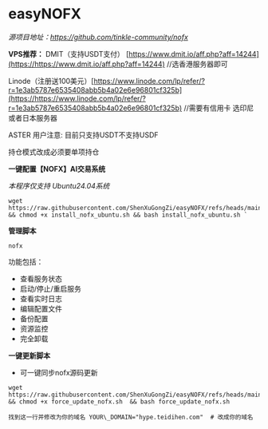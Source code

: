 # easyNOFX

*源项目地址：https://github.com/tinkle-community/nofx*

**VPS推荐：**
DMIT（支持USDT支付） [https://www.dmit.io/aff.php?aff=14244](https://https://www.dmit.io/aff.php?aff=14244)  //选香港服务器即可

Linode（注册送100美元）[https://www.linode.com/lp/refer/?r=1e3ab5787e6535408abb5b4a02e6e96801cf325b](https://https://www.linode.com/lp/refer/?r=1e3ab5787e6535408abb5b4a02e6e96801cf325b)  //需要有信用卡 选印尼或者日本服务器


ASTER 用户注意:
目前只支持USDT不支持USDF

持仓模式改成必须要单项持仓

**一键配置【NOFX】AI交易系统**

*本程序仅支持 Ubuntu24.04系统*

```
wget https://raw.githubusercontent.com/ShenXuGongZi/easyNOFX/refs/heads/main/install_nofx_ubuntu.sh  && chmod +x install_nofx_ubuntu.sh && bash install_nofx_ubuntu.sh `
```

**管理脚本**

```
nofx
```

功能包括：

* 查看服务状态
* 启动/停止/重启服务
* 查看实时日志
* 编辑配置文件
* 备份配置
* 资源监控
* 完全卸载

**一键更新脚本**

* 可一键同步nofx源码更新

```
wget https://raw.githubusercontent.com/ShenXuGongZi/easyNOFX/refs/heads/main/force_update_nofx.sh && chmod +x force_update_nofx.sh  && bash force_update_nofx.sh
```

`找到这一行并修改为你的域名 YOUR\_DOMAIN="hype.teidihen.com"  # 改成你的域名`
